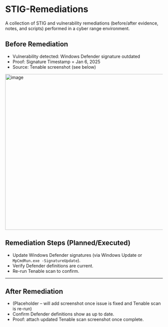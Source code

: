 # STIG-Remediations
A collection of STIG and vulnerability remediations (before/after evidence, notes, and scripts) performed in a cyber range environment.
## Before Remediation
- Vulnerability detected: Windows Defender signature outdated
- Proof: Signature Timestamp = Jan 6, 2025
- Source: Tenable screenshot (see below)
<img width="1847" height="497" alt="image" src="https://github.com/user-attachments/assets/1a1b382b-803f-4635-8c7c-335f9d1c8292" />

## Remediation Steps (Planned/Executed)
- Update Windows Defender signatures (via Windows Update or `MpCmdRun.exe -SignatureUpdate`).
- Verify Defender definitions are current.
- Re-run Tenable scan to confirm.


---

## After Remediation
- (Placeholder – will add screenshot once issue is fixed and Tenable scan is re-run)
- Confirm Defender definitions show as up to date.
- Proof: attach updated Tenable scan screenshot once complete.







